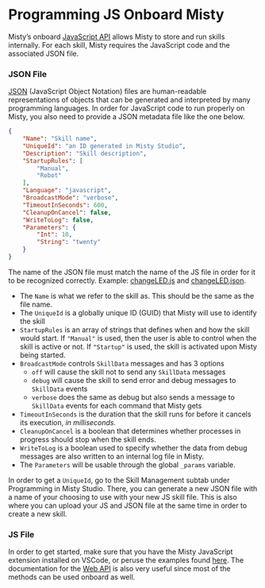 # Programming JS Onboard Misty

Misty’s onboard [JavaScript API](https://github.com/MistyCommunity/Documentation/blob/master/src/content/misty-i/coding-misty/local-skill-architecture.md) allows Misty to store and run skills internally. For each skill, Misty requires the JavaScript code and the associated JSON file.

### JSON File

[JSON](https://en.wikipedia.org/wiki/JSON) (JavaScript Object Notation) files are human-readable representations of objects that can be generated and interpreted by many programming languages. In order for JavaScript code to run properly on Misty, you also need to provide a JSON metadata file like the one below.

```json
{
    "Name": "Skill name",
    "UniqueId": "an ID generated in Misty Studio",
    "Description": "Skill description",
    "StartupRules": [
        "Manual",
        "Robot"
    ],
    "Language": "javascript",
    "BroadcastMode": "verbose",
    "TimeoutInSeconds": 600,
    "CleanupOnCancel": false,
    "WriteToLog": false,
    "Parameters": {
        "Int": 10,
        "String": "twenty"
    }
}
```

The name of the JSON file must match the name of the JS file in order for it to be recognized correctly. Example: [changeLED.js](https://github.com/SWorster/MistySURF2023/blob/27a8c79d4c6ebf93c16c81fe7a837851831908e1/Onboard%20JS/changeLED.js) and [changeLED.json](https://github.com/SWorster/MistySURF2023/blob/27a8c79d4c6ebf93c16c81fe7a837851831908e1/Onboard%20JS/changeLED.json).

- The `Name` is what we refer to the skill as. This should be the same as the file name.
- The `UniqueId` is a globally unique ID (GUID) that Misty will use to identify the skill
- `StartupRules` is an array of strings that defines when and how the skill would start. If `"Manual"` is used, then the user is able to control when the skill is active or not. If `"Startup"` is used, the skill is activated upon Misty being started.
- `BroadcastMode` controls `SkillData` messages and has 3 options
  - `off` will cause the skill not to send any `SkillData` messages
  - `debug` will cause the skill to send error and debug messages to `SkillData` events
  - `verbose` does the same as debug but also sends a message to `SkillData` events for each command that Misty gets
- `TimeoutInSeconds` is the duration that the skill runs for before it cancels its execution, _in milliseconds._
- `CleanupOnCancel` is a boolean that determines whether processes in progress should stop when the skill ends.
- `WriteToLog` is a boolean used to specify whether the data from debug messages are also written to an internal log file in Misty.
- The `Parameters` will be usable through the global `_params` variable. 

In order to get a `UniqueId`, go to the Skill Management subtab under Programming in Misty Studio. There, you can generate a new JSON file with a name of your choosing to use with your new JS skill file. This is also where you can upload your JS and JSON file at the same time in order to create a new skill.

### JS File

In order to get started, make sure that you have the Misty JavaScript extension installed on VSCode, or peruse the examples found [here](https://github.com/MistyCommunity/JavaScript-SDK/tree/master/Tutorials). The documentation for the [Web API](https://docs.mistyrobotics.com/misty-ii/web-api/api-reference/) is also very useful since most of the methods can be used onboard as well.
